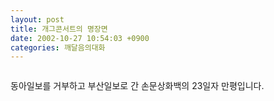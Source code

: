 ```yaml
---
layout: post
title: 개그콘서트의 명장면
date: 2002-10-27 10:54:03 +0900
categories: 깨달음의대화
---
```

<img src="./assets/attach/images/198/579/1035683643.jpg" border="0" alt="" />  
  
동아일보를 거부하고 부산일보로 간 손문상화백의 23일자 만평입니다.

